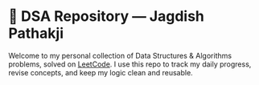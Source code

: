 # 🧠 DSA Repository — Jagdish Pathakji

Welcome to my personal collection of Data Structures & Algorithms problems, solved on [LeetCode](https://leetcode.com/).
I use this repo to track my daily progress, revise concepts, and keep my logic clean and reusable.
